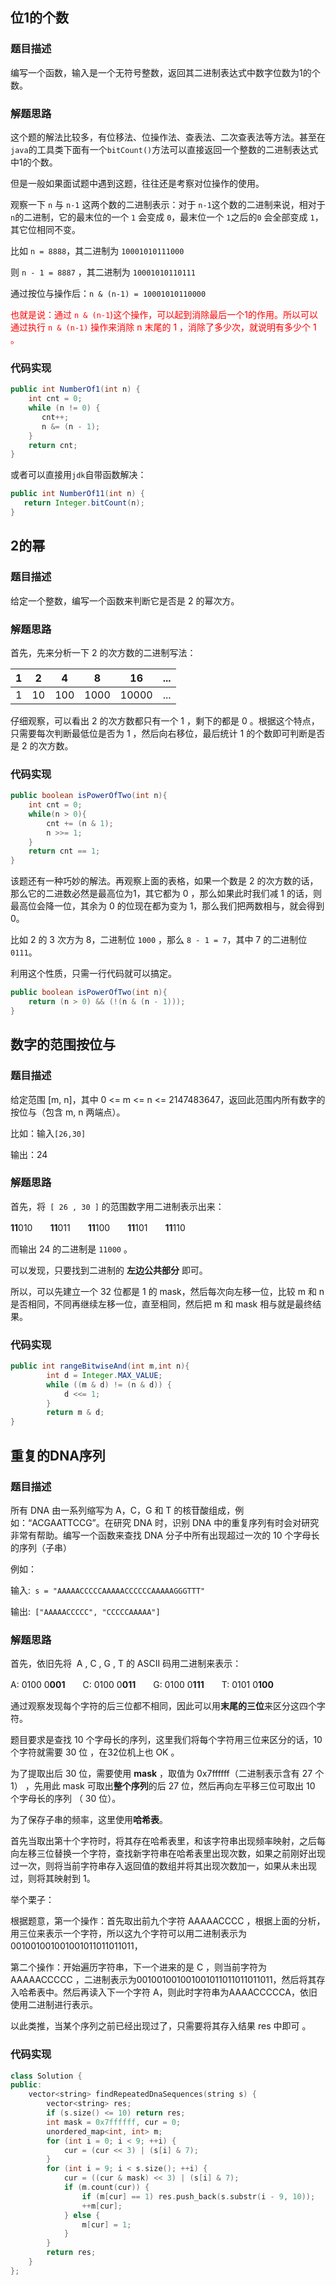 ## 位1的个数

### 题目描述

编写一个函数，输入是一个无符号整数，返回其二进制表达式中数字位数为1的个数。

### 解题思路

这个题的解法比较多，有位移法、位操作法、查表法、二次查表法等方法。甚至在`java`的工具类下面有一个`bitCount()`方法可以直接返回一个整数的二进制表达式中1的个数。

但是一般如果面试题中遇到这题，往往还是考察对位操作的使用。

观察一下 `n` 与 `n-1` 这两个数的二进制表示：对于 `n-1`这个数的二进制来说，相对于`n`的二进制，它的最末位的一个 `1` 会变成 `0`，最末位一个 `1`之后的`0` 会全部变成 `1`，其它位相同不变。

比如 `n = 8888`，其二进制为 `10001010111000`

则 `n - 1 = 8887` ，其二进制为 `10001010110111`

通过按位与操作后：`n & (n-1) = 10001010110000 `

<font color="red">也就是说：通过 `n & (n-1`)这个操作，可以起到消除最后一个1的作用。所以可以通过执行 `n & (n-1)` 操作来消除 n 末尾的 1 ，消除了多少次，就说明有多少个 1 。  </font>

### 代码实现

```java
public int NumberOf1(int n) {
    int cnt = 0;
    while (n != 0) {
       cnt++;
       n &= (n - 1);
    }
    return cnt;
}
```

或者可以直接用`jdk`自带函数解决：

```java
public int NumberOf11(int n) {
   return Integer.bitCount(n);
}
```

## 2的幂

### 题目描述

给定一个整数，编写一个函数来判断它是否是 2 的幂次方。

### 解题思路

首先，先来分析一下 2 的次方数的二进制写法： 

|  1   |  2   |  4   |  8   |  16   | ...  |
| :--: | :--: | :--: | :--: | :---: | :--: |
|  1   |  10  | 100  | 1000 | 10000 | ...  |

仔细观察，可以看出 2 的次方数都只有一个 1 ，剩下的都是 0 。根据这个特点，只需要每次判断最低位是否为 1 ，然后向右移位，最后统计 1 的个数即可判断是否是 2 的次方数。 

### 代码实现

```java
public boolean isPowerOfTwo(int n){
    int cnt = 0;
    while(n > 0){
        cnt += (n & 1);
        n >>= 1;
    }
    return cnt == 1; 
}
```

该题还有一种巧妙的解法。再观察上面的表格，如果一个数是 2 的次方数的话，那么它的二进数必然是最高位为1，其它都为 0 ，那么如果此时我们减 1 的话，则最高位会降一位，其余为 0 的位现在都为变为 1，那么我们把两数相与，就会得到 0。

比如 2 的 3 次方为 8，二进制位 `1000` ，那么 `8 - 1 = 7`，其中 7 的二进制位` 0111`。

利用这个性质，只需一行代码就可以搞定。 

```java
public boolean isPowerOfTwo(int n){
    return (n > 0) && (!(n & (n - 1)));
}
```

## 数字的范围按位与

### 题目描述

给定范围 [m, n]，其中 0 <= m <= n <= 2147483647，返回此范围内所有数字的按位与（包含 m, n 两端点）。

比如：输入`[26,30]`

输出：24

### 解题思路

首先，将` [ 26 , 30 ]` 的范围数字用二进制表示出来：

**11**010　　**11**011　　**11**100　　**11**101　　**11**110

而输出 24 的二进制是 `11000` 。

可以发现，只要找到二进制的 **左边公共部分** 即可。

所以，可以先建立一个 32 位都是 1 的 mask，然后每次向左移一位，比较 m 和 n 是否相同，不同再继续左移一位，直至相同，然后把 m 和 mask 相与就是最终结果。 

### 代码实现

```java
public int rangeBitwiseAnd(int m,int n){
        int d = Integer.MAX_VALUE;
        while ((m & d) != (n & d)) {
            d <<= 1;
        }
        return m & d;
}
```

## 重复的DNA序列

### 题目描述

所有 DNA 由一系列缩写为 A，C，G 和 T 的核苷酸组成，例如：“ACGAATTCCG”。在研究 DNA 时，识别 DNA 中的重复序列有时会对研究非常有帮助。编写一个函数来查找 DNA 分子中所有出现超过一次的 10 个字母长的序列（子串）

例如：

输入:` s = "AAAAACCCCCAAAAACCCCCCAAAAAGGGTTT"  `

输出:` ["AAAAACCCCC", "CCCCCAAAAA"] `

### 解题思路

首先，依旧先将  A , C , G , T 的 ASCII 码用二进制来表示： 

A: 0100 0**001**　　C: 0100 0**011**　　G: 0100 0**111**　　T: 0101 0**100** 

通过观察发现每个字符的后三位都不相同，因此可以用**末尾的三位**来区分这四个字符。

题目要求是查找 10 个字母长的序列，这里我们将每个字符用三位来区分的话，10 个字符就需要 30 位 ，在32位机上也 OK 。

为了提取出后 30 位，需要使用 **mask** ，取值为 0x7ffffff（二进制表示含有 27 个 1） ，先用此 mask 可取出**整个序列**的后 27 位，然后再向左平移三位可取出 10 个字母长的序列 （ 30 位）。

为了保存子串的频率，这里使用**哈希表**。

首先当取出第十个字符时，将其存在哈希表里，和该字符串出现频率映射，之后每向左移三位替换一个字符，查找新字符串在哈希表里出现次数，如果之前刚好出现过一次，则将当前字符串存入返回值的数组并将其出现次数加一，如果从未出现过，则将其映射到 1。

举个栗子：

根据题意，第一个操作：首先取出前九个字符 AAAAACCCC ，根据上面的分析，用三位来表示一个字符，所以这九个字符可以用二进制表示为 001001001001001011011011011，

第二个操作：开始遍历字符串，下一个进来的是 C ，则当前字符为 AAAAACCCCC ，二进制表示为001001001001001011011011011011，然后将其存入哈希表中。然后再读入下一个字符 A，则此时字符串为AAAACCCCCA，依旧使用二进制进行表示。

以此类推，当某个序列之前已经出现过了，只需要将其存入结果 res 中即可 。

### 代码实现

```c++
class Solution {
public:
    vector<string> findRepeatedDnaSequences(string s) {
        vector<string> res;
        if (s.size() <= 10) return res;
        int mask = 0x7ffffff, cur = 0;
        unordered_map<int, int> m;
        for (int i = 0; i < 9; ++i) {
            cur = (cur << 3) | (s[i] & 7);
        }
        for (int i = 9; i < s.size(); ++i) {
            cur = ((cur & mask) << 3) | (s[i] & 7);
            if (m.count(cur)) {
                if (m[cur] == 1) res.push_back(s.substr(i - 9, 10));
                ++m[cur]; 
            } else {
                m[cur] = 1;
            }
        }
        return res;
    }
};
```